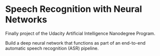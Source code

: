 # Speech Recognition with Neural Networks

Finally project of the Udacity Artificial Intelligence Nanodegree Program.

Build a deep neural network that functions as part of an end-to-end automatic speech recognition (ASR) pipeline.


